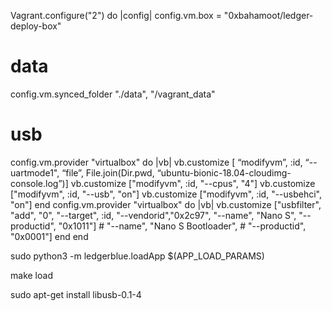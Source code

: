 Vagrant.configure("2") do |config|
  config.vm.box = "0xbahamoot/ledger-deploy-box"
  # data
  config.vm.synced_folder "./data", "/vagrant_data"
  # usb
  config.vm.provider "virtualbox" do |vb|
    vb.customize [ “modifyvm”, :id, “--uartmode1", “file”, File.join(Dir.pwd, “ubuntu-bionic-18.04-cloudimg-console.log”)]
    vb.customize ["modifyvm", :id, "--cpus", "4"]
    vb.customize ["modifyvm", :id, "--usb", "on"]
    vb.customize ["modifyvm", :id, "--usbehci", "on"]
  end
  config.vm.provider "virtualbox" do |vb|
    vb.customize ["usbfilter", "add", "0",
        "--target", :id,
        "--vendorid","0x2c97",
        "--name", "Nano S",
        "--productid", "0x1011"]
        # "--name", "Nano S Bootloader",
        # "--productid", "0x0001"]
  end
end

sudo python3 -m ledgerblue.loadApp $(APP_LOAD_PARAMS)

make load

sudo apt-get install libusb-0.1-4